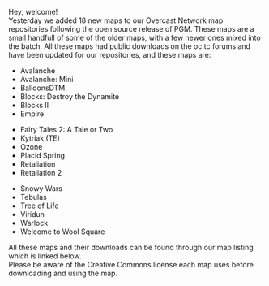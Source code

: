 Hey, welcome!  
Yesterday we added 18 new maps to our Overcast Network map repositories following the open source release of PGM. These maps are a small handfull of some of the older maps, with a few newer ones mixed into the batch. All these maps had public downloads on the oc.tc forums and have been updated for our repositories, and these maps are:

<div class="row">

<div class="col-md-4">

*   Avalanche
*   Avalanche: Mini
*   BalloonsDTM
*   Blocks: Destroy the Dynamite
*   Blocks II
*   Empire

</div>

<div class="col-md-4">

*   Fairy Tales 2: A Tale or Two
*   Kytriak (TE)
*   Ozone
*   Placid Spring
*   Retaliation
*   Retaliation 2

</div>

<div class="col-md-4">

*   Snowy Wars
*   Tebulas
*   Tree of Life
*   Viridun
*   Warlock
*   Welcome to Wool Square

</div>

</div>

All these maps and their downloads can be found through our map listing which is linked below.  
Please be aware of the Creative Commons license each map uses before downloading and using the map.